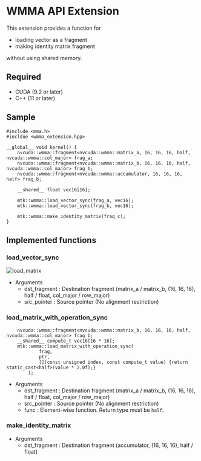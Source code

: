 # WMMA API Extension
This extension provides a function for
- loading vector as a fragment
- making identity matrix fragment

without using shared memory.

## Required
- CUDA (9.2 or later)
- C++ (11 or later)

## Sample
```cuda
#include <mma.h>
#incldue <wmma_extension.hpp>

__global__ void kernel() {
	nvcuda::wmma::fragment<nvcuda::wmma::matrix_a, 16, 16, 16, half, nvcuda::wmma::col_major> frag_a;
	nvcuda::wmma::fragment<nvcuda::wmma::matrix_b, 16, 16, 16, half, nvcuda::wmma::col_major> frag_b;
	nvcuda::wmma::fragment<nvcuda::wmma::accumulator, 16, 16, 16, half> frag_b;

	__shared__ float vec16[16];

	mtk::wmma::load_vector_sync(frag_a, vec16);
	mtk::wmma::load_vector_sync(frag_b, vec16);

	mtk::wmma::make_identity_matrix(frag_c);
}
```

## Implemented functions
### load_vector_sync
![load_matrix](https://gitlab.momo86.net/mutsuki/wmma-extension/raw/master/docs/load_matrix.svg)
- Arguments
  - dst_fragment : Destination fragment (matrix_a / matrix_b, (16, 16, 16), half / float, col_major / row_major)
  - src_pointer  : Source pointer (No alignment restriction)

### load_matrix_with_operation_sync
```
	nvcuda::wmma::fragment<nvcuda::wmma::matrix_b, 16, 16, 16, half, nvcuda::wmma::col_major> frag_b;
	__shared__ compute_t vec16[16 * 16];
	mtk::wmma::load_matrix_with_operation_sync(
			frag,
			ptr,
			[](const unsigned index, const compute_t value) {return static_cast<half>(value * 2.0f);}
		);
```
- Arguments
  - dst_fragment : Destination fragment (matrix_a / matrix_b, (16, 16, 16), half / float, col_major / row_major)
  - src_pointer  : Source pointer (No alignment restriction)
  - func         : Element-wise function. Return type must be `half`.

### make_identity_matrix
- Arguments
  - dst_fragment : Destination fragment (accumulator, (16, 16, 16), half / float)
